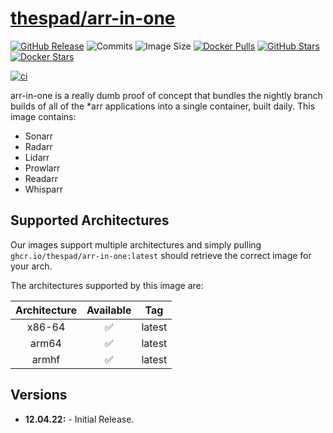 # [thespad/arr-in-one](https://github.com/thespad/docker-arr-in-one)

[![GitHub Release](https://img.shields.io/github/release/thespad/docker-arr-in-one.svg?color=26689A&labelColor=555555&logoColor=ffffff&style=for-the-badge&logo=github&include_prereleases)](https://github.com/thespad/docker-arr-in-one/releases)
![Commits](https://img.shields.io/github/commits-since/thespad/docker-arr-in-one/latest?color=26689A&include_prereleases&logo=github&style=for-the-badge)
![Image Size](https://img.shields.io/docker/image-size/thespad/arr-in-one/latest?color=26689A&labelColor=555555&logoColor=ffffff&style=for-the-badge&label=Size)
[![Docker Pulls](https://img.shields.io/docker/pulls/thespad/arr-in-one.svg?color=26689A&labelColor=555555&logoColor=ffffff&style=for-the-badge&label=pulls&logo=docker)](https://hub.docker.com/r/thespad/arr-in-one)
[![GitHub Stars](https://img.shields.io/github/stars/thespad/docker-arr-in-one.svg?color=26689A&labelColor=555555&logoColor=ffffff&style=for-the-badge&logo=github)](https://github.com/thespad/docker-arr-in-one)
[![Docker Stars](https://img.shields.io/docker/stars/thespad/arr-in-one.svg?color=26689A&labelColor=555555&logoColor=ffffff&style=for-the-badge&label=stars&logo=docker)](https://hub.docker.com/r/thespad/arr-in-one)

[![ci](https://img.shields.io/github/workflow/status/thespad/docker-arr-in-one/Build%20Image%20On%20Release.svg?labelColor=555555&logoColor=ffffff&style=for-the-badge&logo=github&label=Build%20Image)](https://github.com/thespad/docker-arr-in-one/actions/workflows/call-build-image.yml)

arr-in-one is a really dumb proof of concept that bundles the nightly branch builds of all of the *arr applications into a single container, built daily. This image contains:

* Sonarr
* Radarr
* Lidarr
* Prowlarr
* Readarr
* Whisparr

## Supported Architectures

Our images support multiple architectures and simply pulling `ghcr.io/thespad/arr-in-one:latest` should retrieve the correct image for your arch.

The architectures supported by this image are:

| Architecture | Available | Tag |
| :----: | :----: | ---- |
| x86-64 | ✅ | latest |
| arm64 | ✅ | latest |
| armhf | ✅ | latest |

## Versions

* **12.04.22:** - Initial Release.

